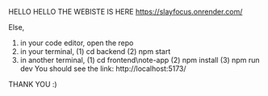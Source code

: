 HELLO HELLO THE WEBISTE IS HERE 
https://slayfocus.onrender.com/

Else,  
1. in your code editor, open the repo
2. in your terminal, (1) cd backend (2) npm start
3. in another terminal, (1) cd frontend\note-app (2) npm install (3) npm run dev
You should see the link: http://localhost:5173/

THANK YOU :)

